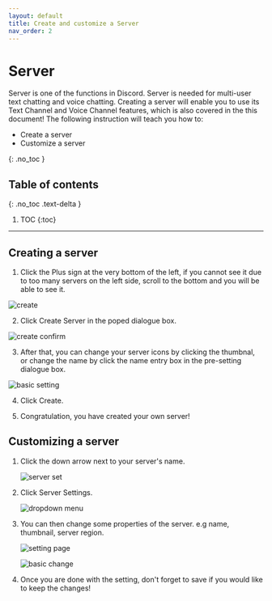 ```yaml
---
layout: default
title: Create and customize a Server
nav_order: 2
---
```


# Server
Server is one of the functions in Discord. Server is needed for multi-user text chatting and voice chatting. Creating a server will enable you to use its Text Channel and Voice Channel features, which is also covered in the this document! The following instruction will teach you how to:

- Create a server
- Customize a server

{: .no_toc }

## Table of contents

{: .no_toc .text-delta }

1. TOC
{:toc}

---


## Creating a server  

1. Click the Plus sign at the very bottom of the left, if you cannot see it due to too many servers on the left side, scroll to the bottom and you will be able to see it.

  ![create](https://github.com/bobsmithliu/discordfordummies/blob/gh-pages/assets/images/comm-user-doc-pic/server-create-first-step.png?raw=true)

2. Click Create Server in the poped dialogue box.

  ![create confirm](https://github.com/bobsmithliu/discordfordummies/blob/gh-pages/assets/images/comm-user-doc-pic/server-create-second-step.png?raw=true)

3. After that, you can change your server icons by clicking the thumbnal, or change the name by click the name entry box in the pre-setting dialogue box.

  ![basic setting](https://github.com/bobsmithliu/discordfordummies/blob/gh-pages/assets/images/comm-user-doc-pic/server-create-third-step.png?raw=true)

4. Click Create.

5. Congratulation, you have created your own server!

## Customizing a server

1. Click the down arrow next to your server's name.

      ![server set](https://github.com/bobsmithliu/discordfordummies/blob/gh-pages/assets/images/comm-user-doc-pic/server-custom-first-step.png?raw=true)

2. Click Server Settings.

      ![dropdown menu](https://github.com/bobsmithliu/discordfordummies/blob/gh-pages/assets/images/comm-user-doc-pic/server-custom-second-step.png?raw=true)

3. You can then change some properties of the server. e.g name, thumbnail, server region.

      ![setting page](https://github.com/bobsmithliu/discordfordummies/blob/gh-pages/assets/images/comm-user-doc-pic/serversetting.png?raw=true)

      ![basic change](https://github.com/bobsmithliu/discordfordummies/blob/gh-pages/assets/images/comm-user-doc-pic/serverpreivew.png?raw=true)

4. Once you are done with the setting, don't forget to save if you would like to keep the changes!
